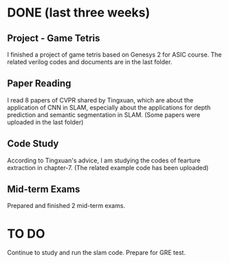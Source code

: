 # DONE (last three weeks)

## Project - Game Tetris
I finished a project of game tetris based on Genesys 2 for ASIC course. 
The related verilog codes and documents are in the last folder.

## Paper Reading
I read 8 papers of CVPR shared by Tingxuan, which are about the application of CNN in SLAM, especially about the applications for
depth prediction and semantic segmentation in SLAM. (Some papers were uploaded in the last folder)

## Code Study
According to Tingxuan's advice, I am studying the codes of fearture extraction in chapter-7. (The related example code has been uploaded)

## Mid-term Exams
Prepared and finished 2 mid-term exams.

# TO DO
Continue to study and run the slam code.
Prepare for GRE test.

